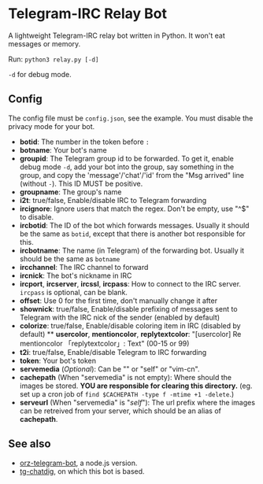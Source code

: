 # Telegram-IRC Relay Bot

A lightweight Telegram-IRC relay bot written in Python. It won't eat messages or memory.

Run: `python3 relay.py [-d]`

`-d` for debug mode.

## Config

The config file must be `config.json`, see the example.
You must disable the privacy mode for your bot.

* __botid__: The number in the token before `:`
* __botname__: Your bot's name
* __groupid__: The Telegram group id to be forwarded. To get it, enable debug mode `-d`, add your bot into the group, say something in the group, and copy the 'message'/'chat'/'id' from the "Msg arrived" line (without `-`). This ID MUST be positive.
* __groupname__: The group's name
* __i2t__: true/false, Enable/disable IRC to Telegram forwarding
* __ircignore__: Ignore users that match the regex. Don't be empty, use "^$" to disable.
* __ircbotid__: The ID of the bot which forwards messages. Usually it should be the same as `botid`, except that there is another bot responsible for this.
* __ircbotname__: The name (in Telegram) of the forwarding bot. Usually it should be the same as `botname`
* __ircchannel__: The IRC channel to forward
* __ircnick__: The bot's nickname in IRC
* __ircport__, __ircserver__, __ircssl__, __ircpass__: How to connect to the IRC server. `ircpass` is optional, can be blank.
* __offset__: Use 0 for the first time, don't manually change it after
* __shownick__: true/false, Enable/disable prefixing of messages sent to Telegram with the IRC nick of the sender (enabled by default)
* __colorize__: true/false, Enable/disable coloring item in IRC (disabled by default)
** __usercolor__, __mentioncolor__, __replytextcolor__: "[usercolor] Re mentioncolor 「replytextcolor」: Text" (00-15 or 99)
* __t2i__: true/false, Enable/disable Telegram to IRC forwarding
* __token__: Your bot's token
* __servemedia__ (_Optional_): Can be "" or "self" or "vim-cn".
* __cachepath__ (When "servemedia" is not empty): Where should the images be stored. **YOU are responsible for clearing this directory.** (eg. set up a cron job of `find $CACHEPATH -type f -mtime +1 -delete`.)
* __serveurl__ (When "servemedia" is "*self*"): The url prefix where the images can be retreived from your server, which should be an alias of __cachepath__.

## See also

* [orz-telegram-bot](https://github.com/wfjsw/orz-telegram-bot), a node.js version.
* [tg-chatdig](https://github.com/gumblex/tg-chatdig), on which this bot is based.
